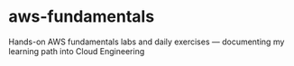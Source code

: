 # aws-fundamentals
Hands-on AWS fundamentals labs and daily exercises — documenting my learning path into Cloud Engineering

